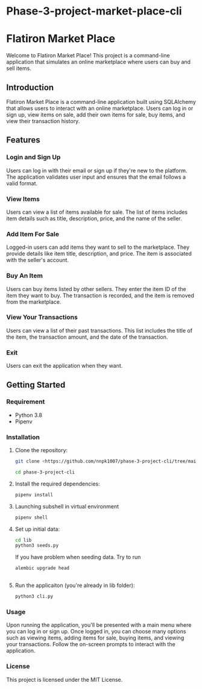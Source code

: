 # Phase-3-project-market-place-cli

# Flatiron Market Place

Welcome to Flatiron Market Place! This project is a command-line application that simulates an online marketplace where users can buy and sell items.

## Introduction

Flatiron Market Place is a command-line application built using SQLAlchemy that allows users to interact with an online marketplace. Users can log in or sign up, view items on sale, add their own items for sale, buy items, and view their transaction history.

## Features

### Login and Sign Up

Users can log in with their email or sign up if they're new to the platform. The application validates user input and ensures that the email follows a valid format.

### View Items

Users can view a list of items available for sale. The list of items includes item details such as title, description, price, and the name of the seller.

### Add Item For Sale

Logged-in users can add items they want to sell to the marketplace. They provide details like item title, description, and price. The item is associated with the seller's account.

### Buy An Item

Users can buy items listed by other sellers. They enter the item ID of the item they want to buy. The transaction is recorded, and the item is removed from the marketplace.

### View Your Transactions

Users can view a list of their past transactions. This list includes the title of the item, the transaction amount, and the date of the transaction.

### Exit

Users can exit the application when they want.

## Getting Started

### Requirement

- Python 3.8
- Pipenv 

### Installation

1. Clone the repository:
   ```bash
   git clone <https://github.com/nnpk1007/phase-3-project-cli/tree/main>
   
   cd phase-3-project-cli

2. Install the required dependencies:
    ```bash
    pipenv install

3. Launching subshell in virtual environment
    ```bash
    pipenv shell

4. Set up initial data:
    ```bash
    cd lib
    python3 seeds.py
    ```
    If you have problem when seeding data. Try to run 
    ```bash
    alembic upgrade head
     
5. Run the applicaiton (you're already in lib folder):
    ```bash
    python3 cli.py

### Usage

Upon running the application, you'll be presented with a main menu where you can log in or sign up.
Once logged in, you can choose many options such as viewing items, adding items for sale, buying items, and viewing your transactions.
Follow the on-screen prompts to interact with the application.

### License
This project is licensed under the MIT License. 

